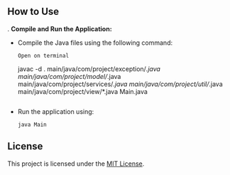 ## How to Use

. **Compile and Run the Application:**

- Compile the Java files using the following command:
  ```
  Open on terminal
  ```
  javac -d . main/java/com/project/exception/_.java main/java/com/project/model/_.java main/java/com/project/services/_.java main/java/com/project/util/_.java main/java/com/project/view/\*.java Main.java
  ```

  ```
- Run the application using:
  ```
  java Main
  ```

## License

This project is licensed under the [MIT License](LICENSE).
